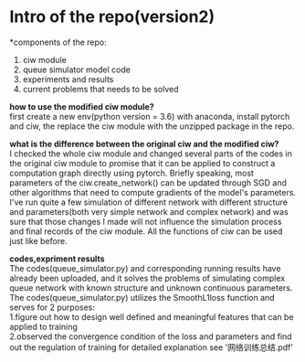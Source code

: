 #  Intro of the repo(version2)  
  *components of the repo:  
  1. ciw module  
  2. queue simulator model code  
  3. experiments and results  
  4. current problems that needs to be solved  



__how to use the modified ciw module?__  
first create a new env(python version = 3.6) with anaconda, install pytorch and ciw, the replace the ciw module with the unzipped package in the repo.  

__what is the difference between the original ciw and the modified ciw?__  
I checked the whole ciw module and changed several parts of the codes in the original ciw module to promise that it can be applied to construct a computation graph directly using pytorch. Briefly speaking, most parameters of the ciw.create_network() can be updated through SGD and other algorithms that need to compute gradients of the model's parameters. I've run quite a few simulation of different network with different structure and parameters(both very simple network and complex network) and was sure that those changes I made will not influence the simulation process and final records of the ciw module. All the functions of ciw can be used just like before.  


__codes,expriment results__  
The codes(queue_simulator.py) and corresponding running results have already been uploaded, and it solves the problems of simulating   complex queue network with known structure and unknown continuous parameters.  
The codes(queue_simulator.py) utilizes the SmoothL1loss function and serves for 2 purposes:  
  1.figure out how to design well defined and meaningful features that can be applied to training  
  2.observed the convergence condition of the loss and parameters and find out the regulation of training for detailed explanation see '网络训练总结.pdf'  









